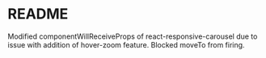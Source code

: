 # README

Modified componentWillReceiveProps of react-responsive-carousel due to issue with addition of hover-zoom feature.
Blocked moveTo from firing.
